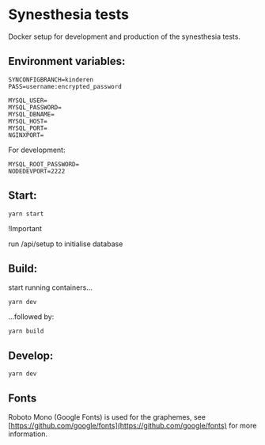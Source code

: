 # Synesthesia tests

Docker setup for development and production of the synesthesia tests.

## Environment variables:

```
SYNCONFIGBRANCH=kinderen
PASS=username:encrypted_password

MYSQL_USER=
MYSQL_PASSWORD=
MYSQL_DBNAME=
MYSQL_HOST=
MYSQL_PORT=
NGINXPORT=
```

For development:

```
MYSQL_ROOT_PASSWORD=
NODEDEVPORT=2222
```

## Start:

`yarn start`

!Important 

run /api/setup to initialise database

## Build:

start running containers...

`yarn dev`

...followed by:

`yarn build`

## Develop:

`yarn dev`

## Fonts

Roboto Mono (Google Fonts) is used for the graphemes, see [https://github.com/google/fonts](https://github.com/google/fonts) for more information.
